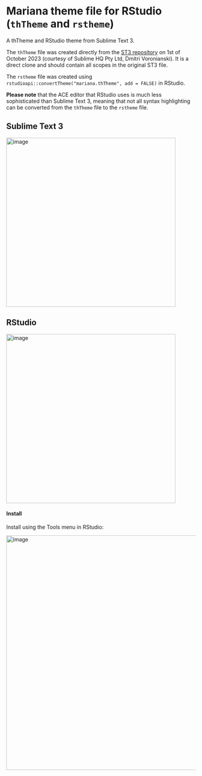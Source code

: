 # Mariana theme file for RStudio (`thTheme` and `rstheme`)

A thTheme and RStudio theme from Sublime Text 3.

The `thTheme` file was created directly from the [ST3 repository](https://github.com/twolfson/sublime-files/blob/c0015010abcaa293f457f75cf558aa42eb060933/Packages/Color%20Scheme%20-%20Default/Mariana.sublime-color-scheme) on 1st of October 2023 (courtesy of Sublime HQ Pty Ltd, Dmitri Voronianski). It is a direct clone and should contain all scopes in the original ST3 file.

The `rstheme` file was created using `rstudioapi::convertTheme("mariana.thTheme", add = FALSE)` in RStudio. 

**Please note** that the ACE editor that RStudio uses is much less sophisticated than Sublime Text 3, meaning that not all syntax highlighting can be converted from the `thTheme` file to the `rstheme` file.

## Sublime Text 3

<img width="450" alt="image" src="https://github.com/msberends/mariana/assets/31037261/894bcf31-9a5c-41e4-9913-7f0a7f6a1bfa">


## RStudio

<img width="450" alt="image" src="https://github.com/msberends/mariana/assets/31037261/78f347df-b79e-4a78-9399-7b50a055480b">


#### Install

Install using the Tools menu in RStudio:

<img width="624" alt="image" src="https://github.com/msberends/mariana/assets/31037261/70771d9f-f198-4f35-8745-874b0307498a">

